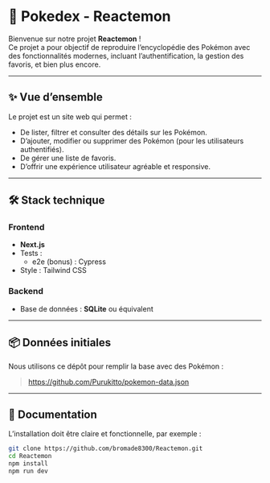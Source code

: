 # 📘 Pokedex - Reactemon

Bienvenue sur notre projet **Reactemon** !  
Ce projet a pour objectif de reproduire l’encyclopédie des Pokémon avec des fonctionnalités modernes, incluant l’authentification, la gestion des favoris, et bien plus encore.

---

## ✨ Vue d’ensemble

Le projet est un site web qui permet :
- De lister, filtrer et consulter des détails sur les Pokémon.
- D’ajouter, modifier ou supprimer des Pokémon (pour les utilisateurs authentifiés).
- De gérer une liste de favoris.
- D’offrir une expérience utilisateur agréable et responsive.

---

## 🛠️ Stack technique

### Frontend
- **Next.js**
- Tests :
  - e2e (bonus) : Cypress
- Style : Tailwind CSS

### Backend
- Base de données : **SQLite** ou équivalent

---


## 📦 Données initiales

Nous utilisons ce dépôt pour remplir la base avec des Pokémon :
> https://github.com/Purukitto/pokemon-data.json

---

## 📝 Documentation

L’installation doit être claire et fonctionnelle, par exemple :
```bash
git clone https://github.com/bromade8300/Reactemon.git
cd Reactemon
npm install
npm run dev
```

